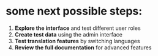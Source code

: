 # some next possible steps:

1. **Explore the interface** and test different user roles
2. **Create test data** using the admin interface
3. **Test translation features** by switching languages
4. **Review the full documentation** for advanced features
